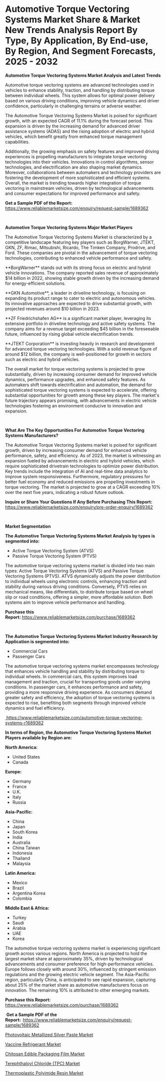 <p><h1>Automotive Torque Vectoring Systems Market Share & Market New Trends Analysis Report By Type, By Application, By End-use, By Region, And Segment Forecasts, 2025 - 2032</h1></p><p><strong>Automotive Torque Vectoring Systems Market Analysis and Latest Trends</strong></p>
<p><p>Automotive torque vectoring systems are advanced technologies used in vehicles to enhance stability, traction, and handling by distributing torque between individual wheels. This system allows for optimal power delivery based on various driving conditions, improving vehicle dynamics and driver confidence, particularly in challenging terrains or adverse weather. </p><p>The Automotive Torque Vectoring Systems Market is poised for significant growth, with an expected CAGR of 11.1% during the forecast period. This expansion is driven by the increasing demand for advanced driver assistance systems (ADAS) and the rising adoption of electric and hybrid vehicles, which benefit greatly from enhanced torque management capabilities. </p><p>Additionally, the growing emphasis on safety features and improved driving experiences is propelling manufacturers to integrate torque vectoring technologies into their vehicles. Innovations in control algorithms, sensor technologies, and electrification are also shaping market dynamics. Moreover, collaborations between automakers and technology providers are fostering the development of more sophisticated and efficient systems. Overall, the market is trending towards higher integration of torque vectoring in mainstream vehicles, driven by technological advancements and consumer expectations for improved performance and safety.</p></p>
<p><strong>Get a Sample PDF of the Report:&nbsp;</strong> <a href="https://www.reliablemarketsize.com/enquiry/request-sample/1689362?utm_campaign=1836&utm_medium=2&utm_source=Github&utm_content=ia&utm_term=26032025&utm_id=automotive-torque-vectoring-systems">https://www.reliablemarketsize.com/enquiry/request-sample/1689362</a></p>
<p>&nbsp;</p>
<p><strong>Automotive Torque Vectoring Systems Major Market Players</strong></p>
<p><p>The Automotive Torque Vectoring Systems Market is characterized by a competitive landscape featuring key players such as BorgWarner, JTEKT, GKN, ZF, Rimac, Mitsubishi, Ricardo, The Timken Company, Prodrive, and Ford. These companies are pivotal in the advancement of torque vectoring technologies, contributing to enhanced vehicle performance and safety.</p><p>**BorgWarner** stands out with its strong focus on electric and hybrid vehicle innovations. The company reported sales revenue of approximately $14 billion in 2022, showing stable growth driven by the increasing demand for energy-efficient solutions.</p><p>**GKN Automotive**, a leader in driveline technology, is focusing on expanding its product range to cater to electric and autonomous vehicles. Its innovative approaches are expected to drive substantial growth, with projected revenues around $10 billion in 2023.</p><p>**ZF Friedrichshafen AG** is a significant market player, leveraging its extensive portfolio in driveline technology and active safety systems. The company aims for a revenue target exceeding $45 billion in the foreseeable future, influenced by rising global vehicle electrification trends.</p><p>**JTEKT Corporation** is investing heavily in research and development for advanced torque vectoring technologies. With a solid revenue figure of around $12 billion, the company is well-positioned for growth in sectors such as electric and hybrid vehicles.</p><p>The overall market for torque vectoring systems is projected to grow substantially, driven by increasing consumer demand for improved vehicle dynamics, performance upgrades, and enhanced safety features. As automakers shift towards electrification and automation, the demand for sophisticated torque vectoring systems is expected to accelerate, offering substantial opportunities for growth among these key players. The market's future trajectory appears promising, with advancements in electric vehicle technologies fostering an environment conducive to innovation and expansion.</p></p>
<p>&nbsp;</p>
<p><strong>What Are The Key Opportunities For Automotive Torque Vectoring Systems Manufacturers?</strong></p>
<p><p>The Automotive Torque Vectoring Systems market is poised for significant growth, driven by increasing consumer demand for enhanced vehicle performance, safety, and efficiency. As of 2023, the market is witnessing an expansion fueled by advancements in electric and hybrid vehicles, which require sophisticated drivetrain technologies to optimize power distribution. Key trends include the integration of AI and real-time data analytics to improve system responsiveness. Furthermore, regulatory pressures for better fuel economy and reduced emissions are propelling investments in torque vectoring. The market is projected to grow at a CAGR exceeding 10% over the next five years, indicating a robust future outlook.</p></p>
<p><strong>Inquire or Share Your Questions If Any Before Purchasing This Report:</strong> <a href="https://www.reliablemarketsize.com/enquiry/pre-order-enquiry/1689362?utm_campaign=1836&utm_medium=2&utm_source=Github&utm_content=ia&utm_term=26032025&utm_id=automotive-torque-vectoring-systems">https://www.reliablemarketsize.com/enquiry/pre-order-enquiry/1689362</a></p>
<p>&nbsp;</p>
<p><strong>Market Segmentation</strong></p>
<p><strong>The Automotive Torque Vectoring Systems Market Analysis by types is segmented into:</strong></p>
<p><ul><li>Active Torque Vectoring System (ATVS)</li><li>Passive Torque Vectoring System (PTVS)</li></ul></p>
<p><p>The automotive torque vectoring systems market is divided into two main types: Active Torque Vectoring Systems (ATVS) and Passive Torque Vectoring Systems (PTVS). ATVS dynamically adjusts the power distribution to individual wheels using electronic controls, enhancing traction and stability during various driving conditions. Conversely, PTVS relies on mechanical means, like differentials, to distribute torque based on wheel slip or road conditions, offering a simpler, more affordable solution. Both systems aim to improve vehicle performance and handling.</p></p>
<p><strong>Purchase this Report:&nbsp;</strong><a href="https://www.reliablemarketsize.com/purchase/1689362?utm_campaign=1836&utm_medium=2&utm_source=Github&utm_content=ia&utm_term=26032025&utm_id=automotive-torque-vectoring-systems">https://www.reliablemarketsize.com/purchase/1689362</a></p>
<p>&nbsp;</p>
<p><strong>The Automotive Torque Vectoring Systems Market Industry Research by Application is segmented into:</strong></p>
<p><ul><li>Commercial Cars</li><li>Passenger Cars</li></ul></p>
<p><p>The automotive torque vectoring systems market encompasses technology that enhances vehicle handling and stability by distributing torque to individual wheels. In commercial cars, this system improves load management and traction, crucial for transporting goods under varying conditions. In passenger cars, it enhances performance and safety, providing a more responsive driving experience. As consumers demand greater safety and efficiency, the adoption of torque vectoring systems is expected to rise, benefiting both segments through improved vehicle dynamics and fuel efficiency.</p></p>
<p><a href="https://www.reliablemarketsize.com/automotive-torque-vectoring-systems-r1689362?utm_campaign=1836&utm_medium=2&utm_source=Github&utm_content=ia&utm_term=26032025&utm_id=automotive-torque-vectoring-systems">&nbsp;https://www.reliablemarketsize.com/automotive-torque-vectoring-systems-r1689362</a></p>
<p><strong>In terms of Region, the Automotive Torque Vectoring Systems Market Players available by Region are:</strong></p>
<p>
    <p> <strong> North America: </strong>
        <ul>
            <li>United States</li>
            <li>Canada</li>
        </ul>
        </p> 
    <p> <strong> Europe: </strong>
        <ul>
            <li>Germany</li>
            <li>France</li>
            <li>U.K.</li>
            <li>Italy</li>
            <li>Russia</li>
        </ul>
        </p> 
    <p> <strong> Asia-Pacific: </strong>
        <ul>
            <li>China</li>
            <li>Japan</li>
            <li>South Korea</li>
            <li>India</li>
            <li>Australia</li>
            <li>China Taiwan</li>
            <li>Indonesia</li>
            <li>Thailand</li>
            <li>Malaysia</li>
        </ul>
        </p> 
    <p> <strong> Latin America: </strong>
        <ul>
            <li>Mexico</li>
            <li>Brazil</li>
            <li>Argentina Korea</li>
            <li>Colombia</li>
        </ul>
        </p> 
    <p> <strong> Middle East & Africa: </strong>
        <ul>
            <li>Turkey</li>
            <li>Saudi</li>
            <li>Arabia</li>
            <li>UAE</li>
            <li>Korea</li>
        </ul>
    </p>
    </p>
<p><p>The automotive torque vectoring systems market is experiencing significant growth across various regions. North America is projected to hold the largest market share at approximately 35%, driven by technological advancements and consumer preference for high-performance vehicles. Europe follows closely with around 30%, influenced by stringent emission regulations and the growing electric vehicle segment. The Asia-Pacific region, particularly China, is anticipated to see rapid expansion, capturing about 25% of the market share as automotive manufacturers focus on innovation. The remaining 10% is attributed to other emerging markets.</p></p>
<p><strong>Purchase this Report: </strong><a href="https://www.reliablemarketsize.com/purchase/1689362?utm_campaign=1836&utm_medium=2&utm_source=Github&utm_content=ia&utm_term=26032025&utm_id=automotive-torque-vectoring-systems">https://www.reliablemarketsize.com/purchase/1689362</a></p>
<p>&nbsp;<strong>Get a Sample PDF of the Report:&nbsp;&nbsp;</strong><a href="https://www.reliablemarketsize.com/enquiry/request-sample/1689362?utm_campaign=1836&utm_medium=2&utm_source=Github&utm_content=ia&utm_term=26032025&utm_id=automotive-torque-vectoring-systems">https://www.reliablemarketsize.com/enquiry/request-sample/1689362</a></p>
<p><strong></strong></p>
<p><p><a href="https://github.com/arocasanzib6/Market-Research-Report-List-1/blob/main/photovoltaic-metallized-silver-paste-market.md?utm_campaign=1836&utm_medium=2&utm_source=Github&utm_content=ia&utm_term=26032025&utm_id=automotive-torque-vectoring-systems">Photovoltaic Metallized Silver Paste Market</a></p><p><a href="https://github.com/langolaskark/Market-Research-Report-List-1/blob/main/vaccine-refrigerant-market.md?utm_campaign=1836&utm_medium=2&utm_source=Github&utm_content=ia&utm_term=26032025&utm_id=automotive-torque-vectoring-systems">Vaccine Refrigerant Market</a></p><p><a href="https://github.com/mabutironaldo/Market-Research-Report-List-7/blob/main/chitosan-edible-packaging-film-market.md?utm_campaign=1836&utm_medium=2&utm_source=Github&utm_content=ia&utm_term=26032025&utm_id=automotive-torque-vectoring-systems">Chitosan Edible Packaging Film Market</a></p><p><a href="https://github.com/thatejanet4y/Market-Research-Report-List-1/blob/main/terephthaloyl-chloride-tpc-market.md?utm_campaign=1836&utm_medium=2&utm_source=Github&utm_content=ia&utm_term=26032025&utm_id=automotive-torque-vectoring-systems">Terephthaloyl Chloride (TPC) Market</a></p><p><a href="https://github.com/arneslullapq/Market-Research-Report-List-1/blob/main/thermoplastic-polyimide-resin-market.md?utm_campaign=1836&utm_medium=2&utm_source=Github&utm_content=ia&utm_term=26032025&utm_id=automotive-torque-vectoring-systems">Thermoplastic Polyimide Resin Market</a></p></p>